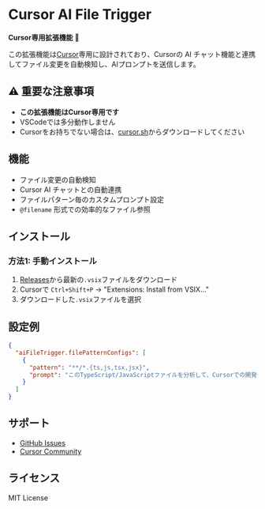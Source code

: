 # Cursor AI File Trigger

**Cursor専用拡張機能** 🎯

この拡張機能は[Cursor](https://cursor.sh/)専用に設計されており、Cursorの AI チャット機能と連携してファイル変更を自動検知し、AIプロンプトを送信します。

## ⚠️ 重要な注意事項

- **この拡張機能はCursor専用です**
- VSCodeでは多分動作しません
- Cursorをお持ちでない場合は、[cursor.sh](https://cursor.sh/)からダウンロードしてください

## 機能

- ファイル変更の自動検知
- Cursor AI チャットとの自動連携
- ファイルパターン毎のカスタムプロンプト設定
- `@filename` 形式での効率的なファイル参照

## インストール

### 方法1: 手動インストール
1. [Releases](https://github.com/rotelstift/cursor-ai-file-trigger/releases)から最新の`.vsix`ファイルをダウンロード
2. Cursorで `Ctrl+Shift+P` → "Extensions: Install from VSIX..."
3. ダウンロードした`.vsix`ファイルを選択

## 設定例

```json
{
  "aiFileTrigger.filePatternConfigs": [
    {
      "pattern": "**/*.{ts,js,tsx,jsx}",
      "prompt": "このTypeScript/JavaScriptファイルを分析して、Cursorでの開発効率を上げるアドバイスをください。"
    }
  ]
}
```

## サポート

- [GitHub Issues](https://github.com/your-username/cursor-ai-file-trigger/issues)
- [Cursor Community](https://cursor.sh/community)

## ライセンス

MIT License
